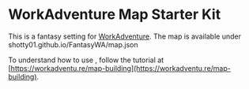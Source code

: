 # WorkAdventure Map Starter Kit

This is a fantasy setting for [WorkAdventure](https://workadventu.re).
The map is available under shotty01.github.io/FantasyWA/map.json

To understand how to use , follow the tutorial at [https://workadventu.re/map-building](https://workadventu.re/map-building).

